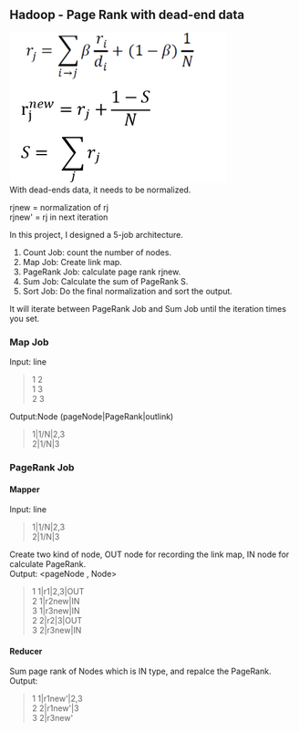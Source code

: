 ## Hadoop - Page Rank with dead-end data

![alt tag](equation.PNG)  
With dead-ends data, it needs to be normalized.  

rjnew = normalization of rj  
rjnew' =  rj in next iteration   

In this project, I designed a 5-job architecture.    
1. Count Job: count the number of nodes.
2. Map Job: Create link map.
3. PageRank Job: calculate page rank rjnew.
4. Sum Job: Calculate the sum of PageRank  S.
5. Sort Job: Do the final normalization and sort the output.

It will iterate between PageRank Job and Sum Job until the iteration times you set.  

### Map Job
Input: line
> 1   2  
> 1   3  
> 2   3  

Output:Node (pageNode|PageRank|outlink)  

> 1|1/N|2,3  
> 2|1/N|3  

### PageRank Job
#### Mapper
Input: line
> 1|1/N|2,3  
> 2|1/N|3  

Create two kind of node, OUT node for recording the link map, IN node for calculate PageRank.  
Output: <pageNode , Node>  

> 1		1|r1|2,3|OUT  
> 2		1|r2new|IN  
> 3		1|r3new|IN  
> 2		2|r2|3|OUT  
> 3 	2|r3new|IN  

#### Reducer
Sum page rank of Nodes which is IN type, and repalce the PageRank.
Output: <Node>
> 1		1|r1new'|2,3  
> 2		2|r1new'|3  
> 3 	2|r3new'  


